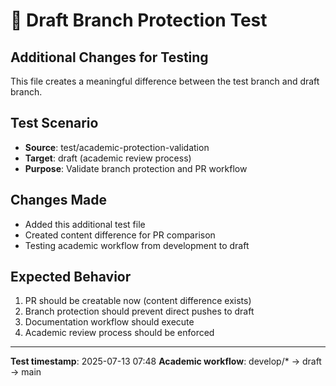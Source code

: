 # 📝 Draft Branch Protection Test

## Additional Changes for Testing
This file creates a meaningful difference between the test branch and draft branch.

## Test Scenario
- **Source**: test/academic-protection-validation
- **Target**: draft (academic review process)
- **Purpose**: Validate branch protection and PR workflow

## Changes Made
- Added this additional test file
- Created content difference for PR comparison
- Testing academic workflow from development to draft

## Expected Behavior
1. PR should be creatable now (content difference exists)
2. Branch protection should prevent direct pushes to draft
3. Documentation workflow should execute
4. Academic review process should be enforced

---
**Test timestamp**: 2025-07-13 07:48
**Academic workflow**: develop/* → draft → main
